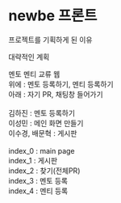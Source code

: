 # newbe 프론트

프로젝트를 기획하게 된 이유<br>

대략적인 계획

멘토 멘티 교류 웹<br>
위에 : 멘토 등록하기, 멘티 등록하기<br>
아래 : 자기 PR, 채팅창 들어가기
<br><br>
김하진 : 멘토 등록하기<br>
이성민 : 메인 화면 만들기<br>
이수경, 배문혁 : 게시판<br>
<br>
index_0 : main page<br>
index_1 : 게시판<br>
index_2 : 찾기(전체PR)<br>
index_3 : 멘토 등록<br>
index_4 : 멘티 등록<br>
